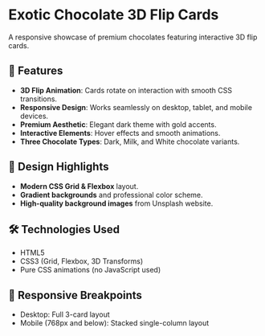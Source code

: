 # Exotic Chocolate  3D Flip Cards

A responsive showcase of premium chocolates featuring interactive 3D flip cards.

## 🍫 Features

- **3D Flip Animation**: Cards rotate on interaction with smooth CSS transitions.
- **Responsive Design**: Works seamlessly on desktop, tablet, and mobile devices.
- **Premium Aesthetic**: Elegant dark theme with gold accents.
- **Interactive Elements**: Hover effects and smooth animations.
- **Three Chocolate Types**: Dark, Milk, and White chocolate variants.

## 🎨 Design Highlights

- **Modern CSS Grid & Flexbox** layout.
- **Gradient backgrounds** and professional color scheme.
- **High-quality background images** from Unsplash website.

## 🛠️ Technologies Used

- HTML5
- CSS3 (Grid, Flexbox, 3D Transforms)
- Pure CSS animations (no JavaScript used)

## 📱 Responsive Breakpoints

- Desktop: Full 3-card layout
- Mobile (768px and below): Stacked single-column layout
